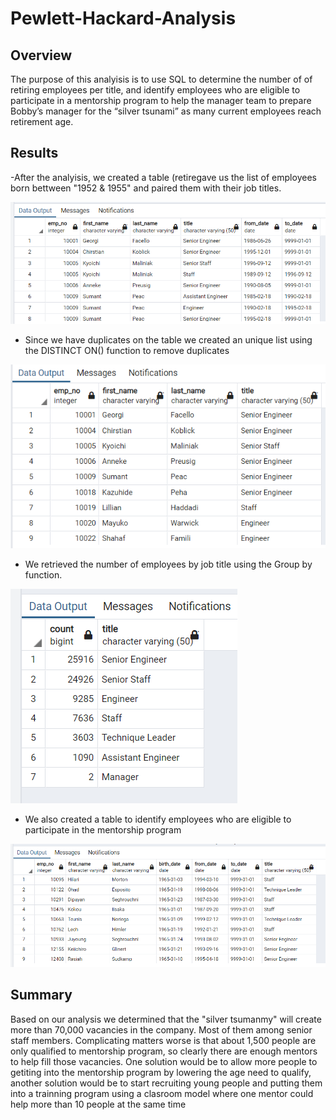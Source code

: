# Pewlett-Hackard-Analysis

## Overview 

The purpose of this analyisis is to use SQL to determine the number of  of retiring employees per title, and identify employees who are eligible to participate in a mentorship program to help the manager team to prepare Bobby’s manager for the “silver tsunami” as many current employees reach retirement age.

## Results

-After the analyisis, we created a table (retiregave us the list of employees born bettween "1952 & 1955" and paired them with their job titles.

![image](https://github.com/gotica462/Pewlett-Hackard-Analysis/blob/main/Retirement_Titles.png)

- Since we have duplicates on the table we created an unique list using the DISTINCT ON()  function to remove duplicates

![image](https://github.com/gotica462/Pewlett-Hackard-Analysis/blob/main/Unique_Titles.png)

- We retrieved the number of employees by job title using the Group by function. 

![image](https://github.com/gotica462/Pewlett-Hackard-Analysis/blob/main/retiring_titles.png)

- We also created a table to identify employees who are eligible to participate in the mentorship program

![image](https://github.com/gotica462/Pewlett-Hackard-Analysis/blob/main/mentorship_program.png)

## Summary

Based on our analysis we determined that the "silver tsumanmy" will create more than 70,000 vacancies in the company. Most of them among senior staff members. Complicating matters worse is that about 1,500 people are only qualified to mentorship program, so clearly there are enough mentors to help fill those vacancies. 
One solution would be to allow more people to getiting into the mentorship program by lowering the age need to qualify, another solution would be to start recruiting young people and putting them into a trainning program using a clasroom model where one mentor could help more than 10 people at the same time







